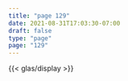 ```yaml
---
title: "page 129"
date: 2021-08-31T17:03:30-07:00
draft: false
type: "page"
page: "129"
---
```


{{< glas/display >}}

